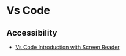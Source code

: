 
# Vs Code

## Accessibility

- [Vs Code Introduction with Screen Reader](https://lewislwood.github.io/vsCode-Intro-Screen-Reader/)
